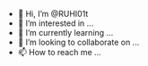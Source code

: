 - 👋 Hi, I’m @RUHI01t
- 👀 I’m interested in ...
- 🌱 I’m currently learning ...
- 💞️ I’m looking to collaborate on ...
- 📫 How to reach me ...

<!---
RUHI01t/RUHI01t is a ✨ special ✨ repository because its `README.md` (this file) appears on your GitHub profile.
You can click the Preview link to take a look at your changes.
--->
